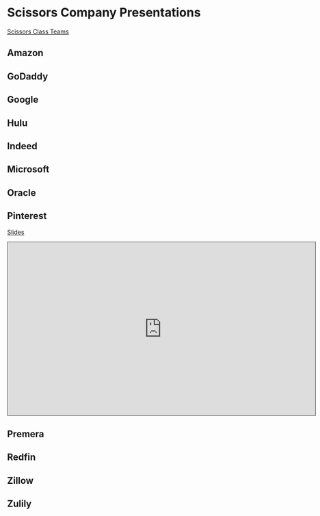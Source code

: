 # Scissors Company Presentations

[Scissors Class Teams](https://docs.google.com/document/d/1cBSjgFg-R-nqK5hciX_Mktv3qFNqhkWoKefwiYu-AsQ/edit?usp=sharing)

## Amazon

## GoDaddy

## Google

## Hulu

## Indeed

## Microsoft

## Oracle

## Pinterest

[Slides](https://drive.google.com/file/d/1Dq0RRksCbmE6nI3i9DHQQPjQWPUxGOCy/view?usp=sharing)

<iframe src="https://adaacademy.hosted.panopto.com/Panopto/Pages/Embed.aspx?id=0bd9ac24-98dc-4224-9bc1-ad2d017ac3a1&autoplay=false&offerviewer=true&showtitle=true&showbrand=false&start=0&interactivity=all" height="405" width="720" style="border: 1px solid #464646;" allowfullscreen allow="autoplay"></iframe>

## Premera

## Redfin

## Zillow

## Zulily
